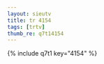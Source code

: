 ```yaml
--- 
layout: sieutv
title: tr 4154
tags: [trtv]
thumb_re: q7t14154
---
```

{% include q7t1 key="4154" %} 
